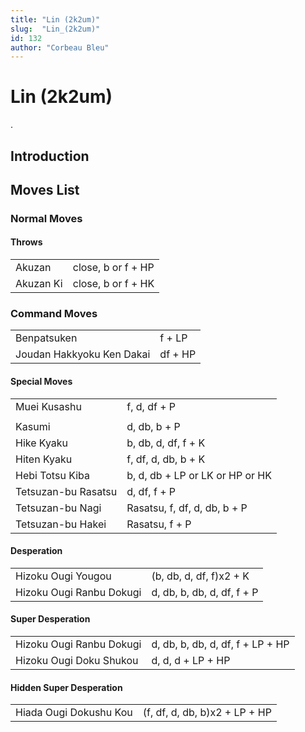 ```yaml
---
title: "Lin (2k2um)"
slug:  "Lin_(2k2um)"
id: 132
author: "Corbeau Bleu"
---
```


# Lin (2k2um)

.

## Introduction

## Moves List

### Normal Moves

#### Throws

|           |                    |
|-----------|--------------------|
| Akuzan    | close, b or f + HP |
| Akuzan Ki | close, b or f + HK |

### Command Moves

|                           |         |
|---------------------------|---------|
| Benpatsuken               | f + LP  |
| Joudan Hakkyoku Ken Dakai | df + HP |

#### Special Moves

|                     |                                 |
|---------------------|---------------------------------|
| Muei Kusashu        | f, d, df + P                    |
|                     |                                 |
| Kasumi              | d, db, b + P                    |
| Hike Kyaku          | b, db, d, df, f + K             |
| Hiten Kyaku         | f, df, d, db, b + K             |
| Hebi Totsu Kiba     | b, d, db + LP or LK or HP or HK |
| Tetsuzan-bu Rasatsu | d, df, f + P                    |
| Tetsuzan-bu Nagi    | Rasatsu, f, df, d, db, b + P    |
| Tetsuzan-bu Hakei   | Rasatsu, f + P                  |

#### Desperation

|                          |                            |
|--------------------------|----------------------------|
| Hizoku Ougi Yougou       | (b, db, d, df, f)x2 + K    |
| Hizoku Ougi Ranbu Dokugi | d, db, b, db, d, df, f + P |

#### Super Desperation

|                          |                                  |
|--------------------------|----------------------------------|
| Hizoku Ougi Ranbu Dokugi | d, db, b, db, d, df, f + LP + HP |
| Hizoku Ougi Doku Shukou  | d, d, d + LP + HP                |

#### Hidden Super Desperation

|                        |                               |
|------------------------|-------------------------------|
| Hiada Ougi Dokushu Kou | (f, df, d, db, b)x2 + LP + HP |
